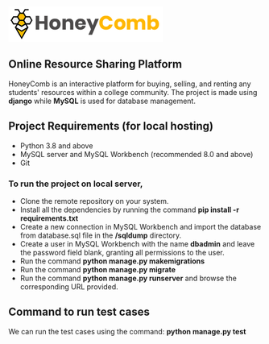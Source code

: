 
<a href="https://honeycombiiti.pythonanywhere.com"><img alt="![Unable to load image]" src="https://github.com/rishabh-soni/Online_Resource_Sharing_Platform/blob/master/static/images/logohorizontal.png?raw=true"></a>
## Online Resource Sharing Platform

HoneyComb is an interactive platform for buying, selling, and renting any students' resources within a college community.
The project is made using **django** while **MySQL** is used for database management.

## Project Requirements (for local hosting)
* Python 3.8 and above
* MySQL server and MySQL Workbench (recommended 8.0 and above)
* Git

### To run the project on local server,
* Clone the remote repository on your system.
* Install all the dependencies by running the command **pip install -r requirements.txt**
* Create a new connection in MySQL Workbench and import the database from database.sql file in the **/sqldump** directory.
* Create a user in MySQL Workbench with the name **dbadmin** and leave the password field blank, granting all permissions to the user.
* Run the command **python manage.py makemigrations**
* Run the command **python manage.py migrate**
* Run the command **python manage.py runserver** and browse the corresponding URL provided.

## Command to run test cases
We can run the test cases using the command: **python manage.py test**
